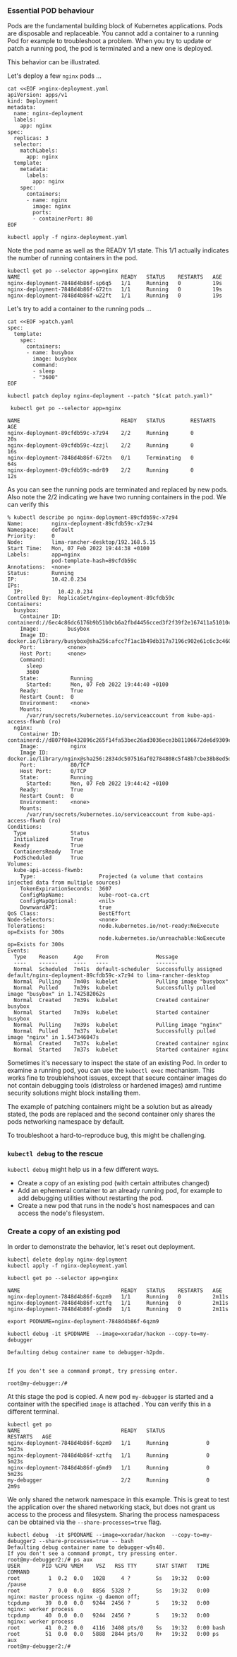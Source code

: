 ### Essential POD behaviour

Pods are the fundamental building block of Kubernetes applications. 
Pods are disposable and  replaceable. You cannot add a container to a running Pod for example to troubleshoot a problem. 
When you try to update or patch a running pod, the pod is terminated and a new one is deployed.

This behavior can be illustrated.

Let's deploy a few `nginx` pods ...
```
cat <<EOF >nginx-deployment.yaml
apiVersion: apps/v1
kind: Deployment
metadata:
  name: nginx-deployment
  labels:
    app: nginx
spec:
  replicas: 3
  selector:
    matchLabels:
      app: nginx
  template:
    metadata:
      labels:
        app: nginx
    spec:
      containers:
      - name: nginx
        image: nginx
        ports:
        - containerPort: 80
EOF
```
```
kubectl apply -f nginx-deployment.yaml
```
Note the pod name as well as the READY 1/1 state. 
This 1/1 actually indicates the number of running containers in the pod.

```
kubectl get po --selector app=nginx
NAME                                READY   STATUS    RESTARTS   AGE
nginx-deployment-7848d4b86f-sp6q5   1/1     Running   0          19s
nginx-deployment-7848d4b86f-672tn   1/1     Running   0          19s
nginx-deployment-7848d4b86f-w22ft   1/1     Running   0          19s
```
Let's try to add a container to the running pods ...
```
cat <<EOF >patch.yaml
spec:
  template:
    spec:
      containers:
      - name: busybox
        image: busybox
        command:
        - sleep
        - "3600"
EOF
```
```
kubectl patch deploy nginx-deployment --patch "$(cat patch.yaml)"
```
```
 kubectl get po --selector app=nginx

NAME                                READY   STATUS        RESTARTS   AGE
nginx-deployment-89cfdb59c-x7z94    2/2     Running       0          20s
nginx-deployment-89cfdb59c-4zzjl    2/2     Running       0          16s
nginx-deployment-7848d4b86f-672tn   0/1     Terminating   0          64s
nginx-deployment-89cfdb59c-mdr89    2/2     Running       0          12s
```
As you can see the running pods are terminated and replaced by new pods. Also note the 2/2 indicating we have two running containers in the pod.
We can verify this
```
% kubectl describe po nginx-deployment-89cfdb59c-x7z94
Name:         nginx-deployment-89cfdb59c-x7z94
Namespace:    default
Priority:     0
Node:         lima-rancher-desktop/192.168.5.15
Start Time:   Mon, 07 Feb 2022 19:44:38 +0100
Labels:       app=nginx
              pod-template-hash=89cfdb59c
Annotations:  <none>
Status:       Running
IP:           10.42.0.234
IPs:
  IP:           10.42.0.234
Controlled By:  ReplicaSet/nginx-deployment-89cfdb59c
Containers:
  busybox:
    Container ID:  containerd://6ec4c86dc6176b9b51b0cb6a2fbd4456cced3f2f39f2e167411a51010c159547
    Image:         busybox
    Image ID:      docker.io/library/busybox@sha256:afcc7f1ac1b49db317a7196c902e61c6c3c4607d63599ee1a82d702d249a0ccb
    Port:          <none>
    Host Port:     <none>
    Command:
      sleep
      3600
    State:          Running
      Started:      Mon, 07 Feb 2022 19:44:40 +0100
    Ready:          True
    Restart Count:  0
    Environment:    <none>
    Mounts:
      /var/run/secrets/kubernetes.io/serviceaccount from kube-api-access-fkwnb (ro)
  nginx:
    Container ID:   containerd://d807f08e432896c265f14fa53bec26ad3036ece3b81106672de6d9309c3cd0db
    Image:          nginx
    Image ID:       docker.io/library/nginx@sha256:2834dc507516af02784808c5f48b7cbe38b8ed5d0f4837f16e78d00deb7e7767
    Port:           80/TCP
    Host Port:      0/TCP
    State:          Running
      Started:      Mon, 07 Feb 2022 19:44:42 +0100
    Ready:          True
    Restart Count:  0
    Environment:    <none>
    Mounts:
      /var/run/secrets/kubernetes.io/serviceaccount from kube-api-access-fkwnb (ro)
Conditions:
  Type              Status
  Initialized       True
  Ready             True
  ContainersReady   True
  PodScheduled      True
Volumes:
  kube-api-access-fkwnb:
    Type:                    Projected (a volume that contains injected data from multiple sources)
    TokenExpirationSeconds:  3607
    ConfigMapName:           kube-root-ca.crt
    ConfigMapOptional:       <nil>
    DownwardAPI:             true
QoS Class:                   BestEffort
Node-Selectors:              <none>
Tolerations:                 node.kubernetes.io/not-ready:NoExecute op=Exists for 300s
                             node.kubernetes.io/unreachable:NoExecute op=Exists for 300s
Events:
  Type    Reason     Age    From               Message
  ----    ------     ----   ----               -------
  Normal  Scheduled  7m41s  default-scheduler  Successfully assigned default/nginx-deployment-89cfdb59c-x7z94 to lima-rancher-desktop
  Normal  Pulling    7m40s  kubelet            Pulling image "busybox"
  Normal  Pulled     7m39s  kubelet            Successfully pulled image "busybox" in 1.742582062s
  Normal  Created    7m39s  kubelet            Created container busybox
  Normal  Started    7m39s  kubelet            Started container busybox
  Normal  Pulling    7m39s  kubelet            Pulling image "nginx"
  Normal  Pulled     7m37s  kubelet            Successfully pulled image "nginx" in 1.547346047s
  Normal  Created    7m37s  kubelet            Created container nginx
  Normal  Started    7m37s  kubelet            Started container nginx
 ```

Sometimes it's necessary to inspect the state of an existing Pod.
In order to examine a running pod, you can use the `kubectl exec` mechanism. This works fine to troublehshoot issues, except that secure container images do not contain debugging tools (distroless or hardened images) amd runtime security solutions might block installing them.

The example of patching containers might be a solution but as already stated, the pods are replaced and the second container only shares the pods networking namespace by default.

To troubleshoot a hard-to-reproduce bug, this might be challenging.

### `kubectl debug` to the rescue
`kubectl debug` might help us in a few different ways.
  * Create a copy of an existing pod (with certain attributes changed)
  * Add an ephemeral container to an already running pod, for example to add debugging utilities without restarting the pod.
  * Create a new pod that runs in the node's host namespaces and can access the node's filesystem.

### Create a copy of an existing pod
In order to demonstrate the behavior, let's reset out deployment.
```
kubectl delete deploy nginx-deployment
kubectl apply -f nginx-deployment.yaml
```
```
kubectl get po --selector app=nginx

NAME                                READY   STATUS    RESTARTS   AGE
nginx-deployment-7848d4b86f-6qzm9   1/1     Running   0          2m11s
nginx-deployment-7848d4b86f-xztfq   1/1     Running   0          2m11s
nginx-deployment-7848d4b86f-g6md9   1/1     Running   0          2m11s
```
```
export PODNAME=nginx-deployment-7848d4b86f-6qzm9
```
```
kubectl debug -it $PODNAME  --image=xxradar/hackon --copy-to=my-debugger

Defaulting debug container name to debugger-h2pdm.


If you don't see a command prompt, try pressing enter.

root@my-debugger:/#
```
At this stage the pod is copied. A new pod `my-debugger` is started and a container with the specified `image` is attached . 
You can verify this in a different terminal.
```
kubectl get po
NAME                                READY   STATUS             RESTARTS   AGE
nginx-deployment-7848d4b86f-6qzm9   1/1     Running            0          5m23s
nginx-deployment-7848d4b86f-xztfq   1/1     Running            0          5m23s
nginx-deployment-7848d4b86f-g6md9   1/1     Running            0          5m23s
my-debugger                         2/2     Running            0          2m9s
```
We only shared the network namespace in this example. This is great to test the application over the shared networking stack, but does not grant us access to the process and filesystem. Sharing the process namespacess can be obtained via the `--share-processes=true` flag.
```
kubectl debug  -it $PODNAME --image=xxradar/hackon  --copy-to=my-debugger2 --share-processes=true -- bash
Defaulting debug container name to debugger-w9s48.
If you don't see a command prompt, try pressing enter.
root@my-debugger2:/# ps aux
USER       PID %CPU %MEM    VSZ   RSS TTY      STAT START   TIME COMMAND
root         1  0.2  0.0   1028     4 ?        Ss   19:32   0:00 /pause
root         7  0.0  0.0   8856  5328 ?        Ss   19:32   0:00 nginx: master process nginx -g daemon off;
tcpdump     39  0.0  0.0   9244  2456 ?        S    19:32   0:00 nginx: worker process
tcpdump     40  0.0  0.0   9244  2456 ?        S    19:32   0:00 nginx: worker process
root        41  0.2  0.0   4116  3408 pts/0    Ss   19:32   0:00 bash
root        51  0.0  0.0   5888  2844 pts/0    R+   19:32   0:00 ps aux
root@my-debugger2:/#
```



